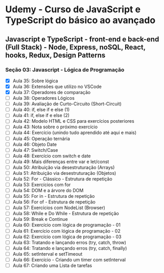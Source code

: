 # Udemy - Curso de JavaScript e TypeScript do básico ao avançado

## Javascript e TypeScript - front-end e back-end (Full Stack) - Node, Express, noSQL, React, hooks, Redux, Design Patterns
### Seção 03: Javascript - Lógica de Programação

* [X] Aula 35: Sobre lógica
* [X] Aula 36: Extensões que utilizo no VSCode
* [X] Aula 37: Operadores de comparação
* [ ] Aula 38: Operadores Lógicos
* [ ] Aula 39: Avaliação de Curto-Circuito (Short-Circuit)
* [ ] Aula 40: if, else if e else (1)
* [ ] Aula 41: if, else if e else (2)
* [ ] Aula 42: Modelo HTML e CSS para exercícios posteriores
* [ ] Aula 43: Nota sobre o próximo exercício
* [ ] Aula 44: Exercício (unindo tudo aprendido até aqui e mais)
* [ ] Aula 45: Operação ternária
* [ ] Aula 46: Objeto Date
* [ ] Aula 47: Switch/Case
* [ ] Aula 48: Exercício com switch e date
* [ ] Aula 49: Mais diferenças entre var e let/const
* [ ] Aula 50: Atribuição via desestruturação (Arrays)
* [ ] Aula 51: Atribuição via desestruturação (Objetos)
* [ ] Aula 52: For - Clássico - Estrutura de repetição
* [ ] Aula 53: Exercícios com for
* [ ] Aula 54: DOM e a árvore do DOM
* [ ] Aula 55: For in - Estrutura de repetição
* [ ] Aula 56: For of - Estrutura de repetição
* [ ] Aula 57: Exercícios com NodeList (Browser)
* [ ] Aula 58: While e Do While - Estrutura de repetição
* [ ] Aula 59: Break e Continue
* [ ] Aula 60: Exercício com lógica de programação - 01
* [ ] Aula 61: Exercício com lógica de programação - 02
* [ ] Aula 62: Exercício com lógica de programação - 03
* [ ] Aula 63: Tratando e lançando erros (try, catch, throw)
* [ ] Aula 64: Tratando e lançando erros (try, catch, finally)
* [ ] Aula 65: setInterval e setTimeout
* [ ] Aula 66: Exercício - Criando um timer com setInterval
* [ ] Aula 67: Criando uma Lista de tarefas
